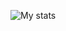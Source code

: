 ![My stats](https://github-readme-stats.vercel.app/api?username=astariul&show_icons=true&bg_color=30,e96443,904e95&title_color=fff&text_color=fff)
